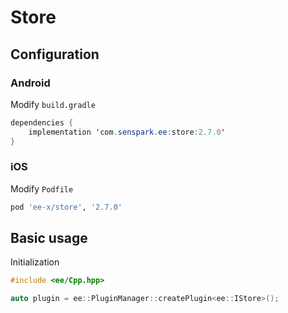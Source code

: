 # Store
## Configuration
### Android
Modify `build.gradle`
```java
dependencies {
    implementation 'com.senspark.ee:store:2.7.0'
}
```

### iOS
Modify `Podfile`
```ruby
pod 'ee-x/store', '2.7.0'
```

## Basic usage
Initialization
```cpp
#include <ee/Cpp.hpp>

auto plugin = ee::PluginManager::createPlugin<ee::IStore>();
```